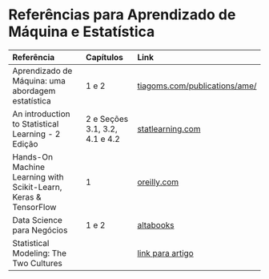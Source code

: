 # Referências para Aprendizado de Máquina e Estatística


| **Referência**                                                  | **Capítulos**                  | **Link**                                                                                     |
| :---                                                            | :---                           | :---                                                                                         |
| Aprendizado de Máquina: uma abordagem estatística               | 1 e 2                          | [tiagoms.com/publications/ame/](https://tiagoms.com/publications/ame/)                       |
| An introduction to Statistical Learning - 2 Edição              | 2 e Seções 3.1, 3.2, 4.1 e 4.2 | [statlearning.com](https://www.statlearning.com/)                                            |
| Hands-On Machine Learning with Scikit-Learn, Keras & TensorFlow | 1                              | [oreilly.com](https://www.oreilly.com/library/view/hands-on-machine-learning/9781492032632)  |
| Data Science para Negócios                                      | 1 e 2                          | [altabooks](https://altabooks.com.br/produto/data-science-para-negocios/)                    |
| Statistical Modeling: The Two Cultures                          |                                | [link para artigo](https://projecteuclid.org/journals/statistical-science/volume-16/issue-3/Statistical-Modeling--The-Two-Cultures-with-comments-and-a/10.1214/ss/1009213726.full) |

